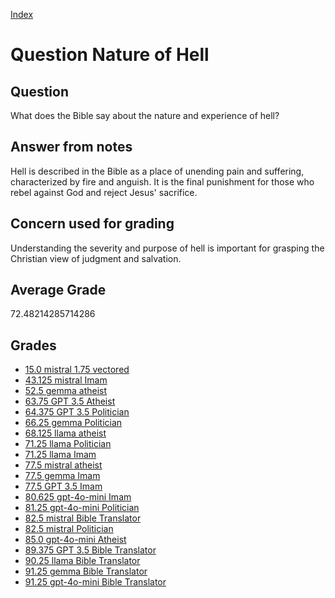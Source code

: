 
[Index](../../index.md)
# Question Nature of Hell
## Question
What does the Bible say about the nature and experience of hell?

## Answer from notes
Hell is described in the Bible as a place of unending pain and suffering, characterized by fire and anguish. It is the final punishment for those who rebel against God and reject Jesus' sacrifice.

## Concern used for grading
Understanding the severity and purpose of hell is important for grasping the Christian view of judgment and salvation.

## Average Grade
72.48214285714286

## Grades
 * [15.0 mistral 1.75 vectored](../answers/mistral_1.75_vectored/Nature_of_Hell.md)
 * [43.125 mistral Imam](../answers/mistral_Imam/Nature_of_Hell.md)
 * [52.5 gemma atheist](../answers/gemma_atheist/Nature_of_Hell.md)
 * [63.75 GPT 3.5 Atheist](../answers/GPT_3.5_Atheist/Nature_of_Hell.md)
 * [64.375 GPT 3.5 Politician](../answers/GPT_3.5_Politician/Nature_of_Hell.md)
 * [66.25 gemma Politician](../answers/gemma_Politician/Nature_of_Hell.md)
 * [68.125 llama atheist](../answers/llama_atheist/Nature_of_Hell.md)
 * [71.25 llama Politician](../answers/llama_Politician/Nature_of_Hell.md)
 * [71.25 llama Imam](../answers/llama_Imam/Nature_of_Hell.md)
 * [77.5 mistral atheist](../answers/mistral_atheist/Nature_of_Hell.md)
 * [77.5 gemma Imam](../answers/gemma_Imam/Nature_of_Hell.md)
 * [77.5 GPT 3.5 Imam](../answers/GPT_3.5_Imam/Nature_of_Hell.md)
 * [80.625 gpt-4o-mini Imam](../answers/gpt-4o-mini_Imam/Nature_of_Hell.md)
 * [81.25 gpt-4o-mini Politician](../answers/gpt-4o-mini_Politician/Nature_of_Hell.md)
 * [82.5 mistral Bible Translator](../answers/mistral_Bible_Translator/Nature_of_Hell.md)
 * [82.5 mistral Politician](../answers/mistral_Politician/Nature_of_Hell.md)
 * [85.0 gpt-4o-mini Atheist](../answers/gpt-4o-mini_Atheist/Nature_of_Hell.md)
 * [89.375 GPT 3.5 Bible Translator](../answers/GPT_3.5_Bible_Translator/Nature_of_Hell.md)
 * [90.25 llama Bible Translator](../answers/llama_Bible_Translator/Nature_of_Hell.md)
 * [91.25 gemma Bible Translator](../answers/gemma_Bible_Translator/Nature_of_Hell.md)
 * [91.25 gpt-4o-mini Bible Translator](../answers/gpt-4o-mini_Bible_Translator/Nature_of_Hell.md)
